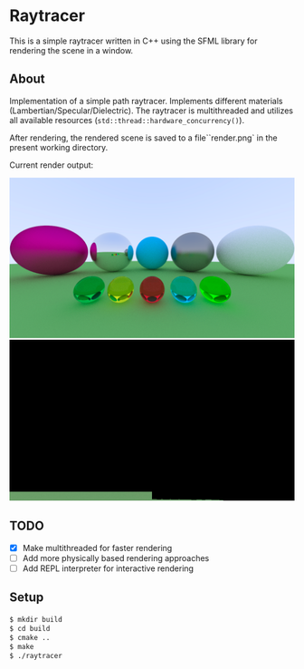 # Raytracer

This is a simple raytracer written in C++ using the SFML library for rendering the scene in a window.

## About

Implementation of a simple path raytracer. Implements different materials (Lambertian/Specular/Dielectric).
The raytracer is multithreaded and utilizes all available resources (`std::thread::hardware_concurrency()`).

After rendering, the rendered scene is saved to a file``render.png` in the present working directory.

Current render output:

![Render output](./resources/imgs/render.png)
![Video](./resources/imgs/render.gif)

## TODO

- [x] Make multithreaded for faster rendering
- [ ] Add more physically based rendering approaches
- [ ] Add REPL interpreter for interactive rendering

## Setup

```shell
$ mkdir build
$ cd build
$ cmake ..
$ make
$ ./raytracer
```